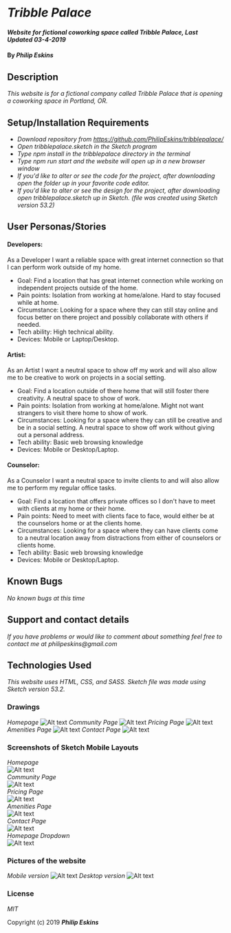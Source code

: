 # _Tribble Palace_

#### _Website for fictional coworking space called Tribble Palace, Last Updated 03-4-2019_

#### By _**Philip Eskins**_

## Description

_This website is for a fictional company called Tribble Palace that is opening a coworking space in Portland, OR._

## Setup/Installation Requirements

* _Download repository from https://github.com/PhilipEskins/tribblepalace/_
* _Open tribblepalace.sketch in the Sketch program_
* _Type npm install in the tribblepalace directory in the terminal_
* _Type npm run start and the website will open up in a new browser window_
* _If you'd like to alter or see the code for the project, after downloading open the folder up in your favorite code editor._
* _If you'd like to alter or see the design for the project, after downloading open tribblepalace.sketch up in Sketch. (file was created using Sketch version 53.2)_

## User Personas/Stories
#### Developers:
As a Developer I want a reliable space with great internet connection so that I can perform work outside of my home.

* Goal: Find a location that has great internet connection while working on independent projects outside of the home.
* Pain points: Isolation from working at home/alone. Hard to stay focused while at home.
* Circumstance: Looking for a space where they can still stay online and focus better on there project and possibly collaborate with others if needed.
* Tech ability: High technical ability.
* Devices: Mobile or Laptop/Desktop.


#### Artist:
As an Artist I want a neutral space to show off my work and will also allow me to be creative to work on projects in a social setting.

* Goal: Find a location outside of there home that will still foster there creativity. A neutral space to show of work.
* Pain points: Isolation from working at home/alone. Might not want strangers to visit there home to show of work.
* Circumstances:  Looking for a space where they can still be creative and be in a social setting. A neutral space to show off work without giving out a personal address.
* Tech ability: Basic web browsing knowledge
* Devices: Mobile or Desktop/Laptop.


#### Counselor:
As a Counselor I want a neutral space to invite clients to and will also allow me to perform my regular office tasks.

* Goal: Find a location that offers private offices so I don't have to meet with clients at my home or their home.
* Pain points: Need to meet with clients face to face, would either be at the counselors home or at the clients home.
* Circumstances:  Looking for a space where they can have clients come to a neutral location away from distractions from either of counselors or clients home.
* Tech ability: Basic web browsing knowledge
* Devices: Mobile or Desktop/Laptop.

## Known Bugs

_No known bugs at this time_

## Support and contact details

_If you have problems or would like to comment about something feel free to contact me at philipeskins@gmail.com_

## Technologies Used

_This website uses HTML, CSS, and SASS._
_Sketch file was made using Sketch version 53.2._

### Drawings
_Homepage_
![Alt text](img/drawings/homepage.jpeg?raw=true "Homepage Drawing")
_Community Page_
![Alt text](img/drawings/community.jpeg?raw=true "Community Page")
_Pricing Page_
![Alt text](img/drawings/pricing.jpeg?raw=true "Pricing Page")
_Amenities Page_
![Alt text](img/drawings/amenities.jpeg?raw=true "Amenities Page")
_Contact Page_
![Alt text](img/drawings/contact.jpeg?raw=true "Contact Page")

### Screenshots of Sketch Mobile Layouts

_Homepage_  
![Alt text](img/Screenshots/Mobile-Homepage.png?raw=true "Homepage Mobile Screenshot")  
_Community Page_  
![Alt text](img/Screenshots/Mobile-Community.png?raw=true "Community Page")  
_Pricing Page_  
![Alt text](img/Screenshots/Mobile-Pricing.png?raw=true "Pricing Page")  
_Amenities Page_  
![Alt text](img/Screenshots/Mobile-Amenities.png?raw=true "Amenities Page")  
_Contact Page_  
![Alt text](img/Screenshots/Mobile-Contact.png?raw=true "Contact Page")  
_Homepage Dropdown_  
![Alt text](img/Screenshots/Mobile-Homepage-Dropdown.png?raw=true "Homepage Mobile Screenshot")  
 
### Pictures of the website
_Mobile version_
![Alt text](img/Screenshots/mobile.png?raw=true "Mobile")
_Desktop version_
![Alt text](img/Screenshots/desktop.png?raw=true "Desktop")

### License

*MIT*

Copyright (c) 2019 **_Philip Eskins_**
